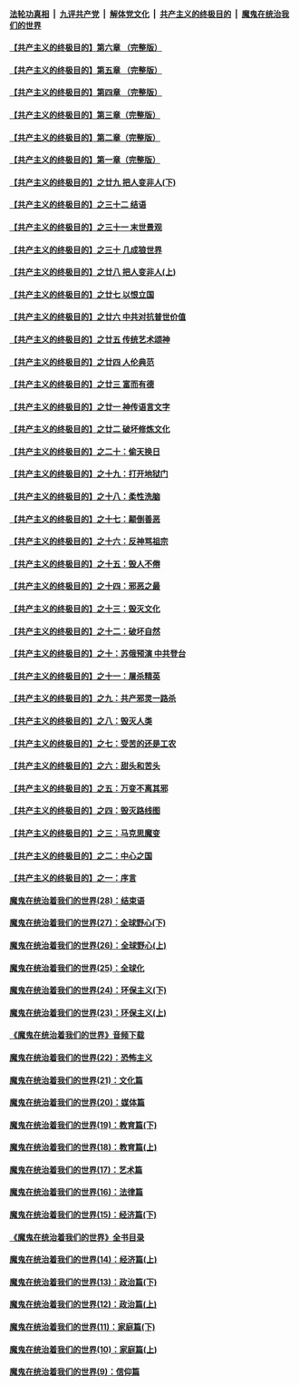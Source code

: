 ####  [法轮功真相](../../../../basic/blob/master/README.md?t=07051231) &nbsp;|&nbsp; [九评共产党](../../../../9ping.md/blob/master/README.md?t=07051231) &nbsp;|&nbsp; [解体党文化](../../../../jtdwh.md/blob/master/README.md?t=07051231)  &nbsp;|&nbsp; [共产主义的终极目的](../../../../gczydzjmd.md/blob/master/README.md?t=07051231) &nbsp;|&nbsp; [魔鬼在统治我们的世界](../../../../mgztzwmdsj.md/blob/master/README.md?t=07051231) 

#### [【共产主义的终极目的】第六章 （完整版）](../pages/nsc422/n11428913.md?t=07051231) 

#### [【共产主义的终极目的】第五章 （完整版）](../pages/nsc422/n11428912.md?t=07051231) 

#### [【共产主义的终极目的】第四章 （完整版）](../pages/nsc422/n11428907.md?t=07051231) 

#### [【共产主义的终极目的】第三章（完整版）](../pages/nsc422/n11428848.md?t=07051231) 

#### [【共产主义的终极目的】第二章（完整版）](../pages/nsc422/n11428831.md?t=07051231) 

#### [【共产主义的终极目的】第一章（完整版）](../pages/nsc422/n11417651.md?t=07051231) 

#### [【共产主义的终极目的】之廿九 把人变非人(下)](../pages/nsc422/n11344140.md?t=07051231) 

#### [【共产主义的终极目的】之三十二 结语](../pages/nsc422/n11360535.md?t=07051231) 

#### [【共产主义的终极目的】之三十一 末世景观](../pages/nsc422/n11351129.md?t=07051231) 

#### [【共产主义的终极目的】之三十 几成狼世界](../pages/nsc422/n11348280.md?t=07051231) 

#### [【共产主义的终极目的】之廿八 把人变非人(上)](../pages/nsc422/n11340492.md?t=07051231) 

#### [【共产主义的终极目的】之廿七 以恨立国](../pages/nsc422/n11336944.md?t=07051231) 

#### [【共产主义的终极目的】之廿六 中共对抗普世价值](../pages/nsc422/n11324785.md?t=07051231) 

#### [【共产主义的终极目的】之廿五 传统艺术颂神](../pages/nsc422/n11296396.md?t=07051231) 

#### [【共产主义的终极目的】之廿四 人伦典范](../pages/nsc422/n11296397.md?t=07051231) 

#### [【共产主义的终极目的】之廿三 富而有德](../pages/nsc422/n11283598.md?t=07051231) 

#### [【共产主义的终极目的】之廿一 神传语言文字](../pages/nsc422/n11263265.md?t=07051231) 

#### [【共产主义的终极目的】之廿二 破坏修炼文化](../pages/nsc422/n11245728.md?t=07051231) 

#### [【共产主义的终极目的】之二十：偷天换日](../pages/nsc422/n11238846.md?t=07051231) 

#### [【共产主义的终极目的】之十九：打开地狱门](../pages/nsc422/n11206376.md?t=07051231) 

#### [【共产主义的终极目的】之十八：柔性洗脑](../pages/nsc422/n11199994.md?t=07051231) 

#### [【共产主义的终极目的】之十七：颠倒善恶](../pages/nsc422/n11179782.md?t=07051231) 

#### [【共产主义的终极目的】之十六：反神骂祖宗](../pages/nsc422/n11166798.md?t=07051231) 

#### [【共产主义的终极目的】之十五：毁人不倦](../pages/nsc422/n11166792.md?t=07051231) 

#### [【共产主义的终极目的】之十四：邪恶之最](../pages/nsc422/n11150249.md?t=07051231) 

#### [【共产主义的终极目的】之十三：毁灭文化](../pages/nsc422/n11135227.md?t=07051231) 

#### [【共产主义的终极目的】之十二：破坏自然](../pages/nsc422/n11135214.md?t=07051231) 

#### [【共产主义的终极目的】之十：苏俄预演 中共登台](../pages/nsc422/n11118424.md?t=07051231) 

#### [【共产主义的终极目的】之十一：屠杀精英](../pages/nsc422/n11118442.md?t=07051231) 

#### [【共产主义的终极目的】之九：共产邪灵一路杀](../pages/nsc422/n11114139.md?t=07051231) 

#### [【共产主义的终极目的】之八：毁灭人类](../pages/nsc422/n11108503.md?t=07051231) 

#### [【共产主义的终极目的】之七：受苦的还是工农](../pages/nsc422/n11101809.md?t=07051231) 

#### [【共产主义的终极目的】之六：甜头和苦头](../pages/nsc422/n11096971.md?t=07051231) 

#### [【共产主义的终极目的】之五：万变不离其邪](../pages/nsc422/n11091285.md?t=07051231) 

#### [【共产主义的终极目的】之四：毁灭路线图](../pages/nsc422/n11086284.md?t=07051231) 

#### [【共产主义的终极目的】之三：马克思魔变](../pages/nsc422/n11061941.md?t=07051231) 

#### [【共产主义的终极目的】之二：中心之国](../pages/nsc422/n11047728.md?t=07051231) 

#### [【共产主义的终极目的】之一：序言](../pages/nsc422/n11086077.md?t=07051231) 

#### [魔鬼在统治着我们的世界(28)：结束语](../pages/nsc422/n10936246.md?t=07051231) 

#### [魔鬼在统治着我们的世界(27)：全球野心(下)](../pages/nsc422/n10928319.md?t=07051231) 

#### [魔鬼在统治着我们的世界(26)：全球野心(上)](../pages/nsc422/n10900318.md?t=07051231) 

#### [魔鬼在统治着我们的世界(25)：全球化](../pages/nsc422/n10788205.md?t=07051231) 

#### [魔鬼在统治着我们的世界(24)：环保主义(下)](../pages/nsc422/n10695307.md?t=07051231) 

#### [魔鬼在统治着我们的世界(23)：环保主义(上)](../pages/nsc422/n10688613.md?t=07051231) 

#### [《魔鬼在统治着我们的世界》音频下载](../pages/nsc422/n10635553.md?t=07051231) 

#### [魔鬼在统治着我们的世界(22)：恐怖主义](../pages/nsc422/n10614727.md?t=07051231) 

#### [魔鬼在统治着我们的世界(21)：文化篇](../pages/nsc422/n10597706.md?t=07051231) 

#### [魔鬼在统治着我们的世界(20)：媒体篇](../pages/nsc422/n10586579.md?t=07051231) 

#### [魔鬼在统治着我们的世界(19)：教育篇(下)](../pages/nsc422/n10564808.md?t=07051231) 

#### [魔鬼在统治着我们的世界(18)：教育篇(上)](../pages/nsc422/n10526970.md?t=07051231) 

#### [魔鬼在统治着我们的世界(17)：艺术篇](../pages/nsc422/n10499093.md?t=07051231) 

#### [魔鬼在统治着我们的世界(16)：法律篇](../pages/nsc422/n10485969.md?t=07051231) 

#### [魔鬼在统治着我们的世界(15)：经济篇(下)](../pages/nsc422/n10469975.md?t=07051231) 

#### [《魔鬼在统治着我们的世界》全书目录](../pages/nsc422/n10464261.md?t=07051231) 

#### [魔鬼在统治着我们的世界(14)：经济篇(上)](../pages/nsc422/n10457370.md?t=07051231) 

#### [魔鬼在统治着我们的世界(13)：政治篇(下)](../pages/nsc422/n10448270.md?t=07051231) 

#### [魔鬼在统治着我们的世界(12)：政治篇(上)](../pages/nsc422/n10444576.md?t=07051231) 

#### [魔鬼在统治着我们的世界(11)：家庭篇(下)](../pages/nsc422/n10440961.md?t=07051231) 

#### [魔鬼在统治着我们的世界(10)：家庭篇(上)](../pages/nsc422/n10435448.md?t=07051231) 

#### [魔鬼在统治着我们的世界(9)：信仰篇](../pages/nsc422/n10432159.md?t=07051231) 

